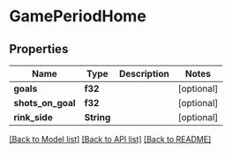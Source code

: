# GamePeriodHome

## Properties

Name | Type | Description | Notes
------------ | ------------- | ------------- | -------------
**goals** | **f32** |  | [optional] 
**shots_on_goal** | **f32** |  | [optional] 
**rink_side** | **String** |  | [optional] 

[[Back to Model list]](../README.md#documentation-for-models) [[Back to API list]](../README.md#documentation-for-api-endpoints) [[Back to README]](../README.md)


